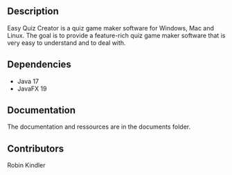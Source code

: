 ## Description

Easy Quiz Creator is a quiz game maker software for Windows, Mac and Linux.
The goal is to provide a feature-rich quiz game maker software that is very easy to understand and to deal with. 

## Dependencies

- Java 17
- JavaFX 19
	
## Documentation

The documentation and ressources are in the documents folder.

## Contributors

Robin Kindler
